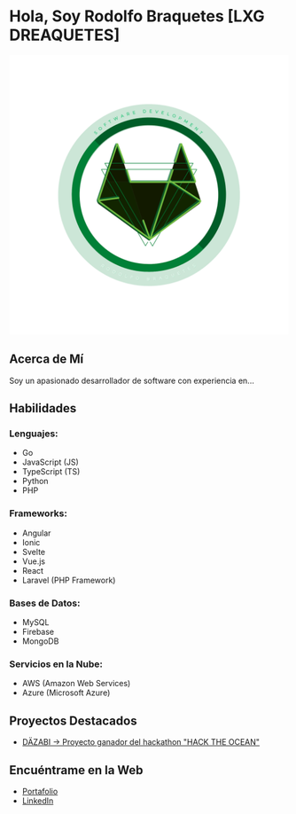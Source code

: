 
# Hola, Soy Rodolfo Braquetes [LXG DREAQUETES]

![Logo](/assets/img/braquetes.png)

## Acerca de Mí

Soy un apasionado desarrollador de software con experiencia en...

## Habilidades

### Lenguajes:
- Go
- JavaScript (JS)
- TypeScript (TS)
- Python
- PHP

### Frameworks:
- Angular
- Ionic
- Svelte
- Vue.js
- React
- Laravel (PHP Framework)

### Bases de Datos:
- MySQL
- Firebase
- MongoDB

### Servicios en la Nube:
- AWS (Amazon Web Services)
- Azure (Microsoft Azure)

## Proyectos Destacados

- [DÄZABI -> Proyecto ganador del hackathon "HACK THE OCEAN"](https://github.com/Braquetes/Waste2Money)

## Encuéntrame en la Web

- [Portafolio](http://www.braquetes.mx)
- [LinkedIn](https://www.linkedin.com/in/rodolfo-braquetes)